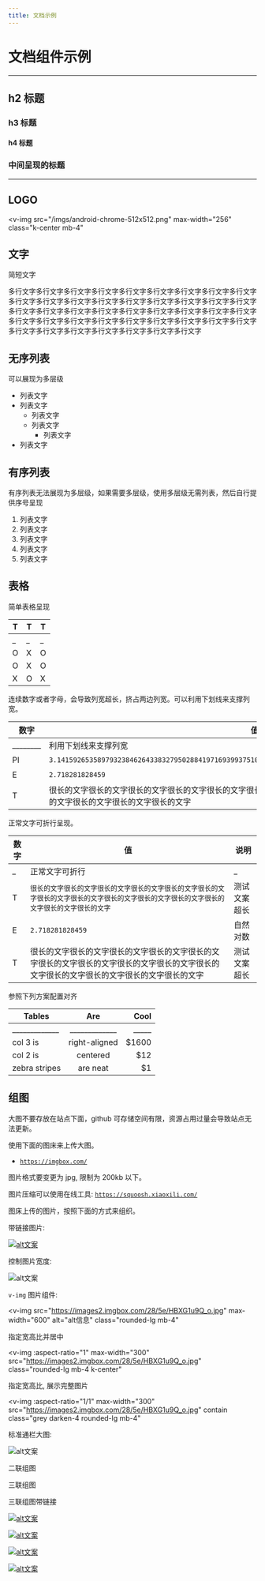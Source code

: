 ```yaml
---
title: 文档示例
---
```


# 文档组件示例

---

## h2 标题

### h3 标题

#### h4 标题

<h3 class="k-tcenter">中间呈现的标题</h3>

---

## LOGO

<v-img
  src="/imgs/android-chrome-512x512.png"
  max-width="256"
  class="k-center mb-4"
></v-img>

## 文字

简短文字

多行文字多行文字多行文字多行文字多行文字多行文字多行文字多行文字多行文字多行文字多行文字多行文字多行文字多行文字多行文字多行文字多行文字多行文字多行文字多行文字多行文字多行文字多行文字多行文字多行文字多行文字多行文字多行文字多行文字多行文字多行文字多行文字多行文字多行文字多行文字多行文字多行文字多行文字多行文字多行文字多行文字多行文字多行文字

## 无序列表

可以展现为多层级

- 列表文字
- 列表文字
  - 列表文字
  - 列表文字
    - 列表文字
- 列表文字

## 有序列表

有序列表无法展现为多层级，如果需要多层级，使用多层级无需列表，然后自行提供序号呈现

1. 列表文字
1. 列表文字
1. 列表文字
1. 列表文字
1. 列表文字

## 表格

简单表格呈现

| T | T | T |
| - | - | - |
| _ | _ | _ |
| O | X | O |
| O | X | O |
| X | O | X |

连续数字或者字母，会导致列宽超长，挤占两边列宽。可以利用下划线来支撑列宽。

| 数字 | 值 | 说明 |
| --- | --- | --- |
| ________ | 利用下划线来支撑列宽 | __________________ |
| PI | `3.1415926535897932384626433832795028841971693993751058209749445923078164062862089986280348253421170679` | 圆周率 |
| E | `2.718281828459` | 自然对数 |
| T | 很长的文字很长的文字很长的文字很长的文字很长的文字很长的文字很长的文字很长的文字很长的文字很长的文字很长的文字很长的文字很长的文字很长的文字 | 测试文案超长 |

正常文字可折行呈现。

| 数字 | 值 | 说明 |
| --- | --- | --- |
| _ | 正常文字可折行 | _ |
| T | `很长的文字很长的文字很长的文字很长的文字很长的文字很长的文字很长的文字很长的文字很长的文字很长的文字很长的文字很长的文字很长的文字很长的文字` | 测试文案超长 |
| E | `2.718281828459` | 自然对数 |
| T | 很长的文字很长的文字很长的文字很长的文字很长的文字很长的文字很长的文字很长的文字很长的文字很长的文字很长的文字很长的文字很长的文字很长的文字 | 测试文案超长 |

参照下列方案配置对齐

| Tables        | Are           | Cool  |
| ------------- |:-------------:| -----:|
| _____________ | _____________ | _____ |
| col 3 is      | right-aligned | $1600 |
| col 2 is      | centered      |   $12 |
| zebra stripes | are neat      |    $1 |

## 组图

大图不要存放在站点下面，github 可存储空间有限，资源占用过量会导致站点无法更新。

使用下面的图床来上传大图。

- [`https://imgbox.com/`](https://imgbox.com/)

图片格式要变更为 jpg, 限制为 200kb 以下。

图片压缩可以使用在线工具: [`https://squoosh.xiaoxili.com/`](https://squoosh.xiaoxili.com/)

图床上传的图片，按照下面的方式来组织。

带链接图片:

[![alt文案](https://images2.imgbox.com/f6/10/Xc7Mq54c_o.jpeg)](https://baidu.com)

控制图片宽度:

<div class="mb-4" style="max-width: 500px;">
  <img alt="alt文案" src="https://images2.imgbox.com/f6/10/Xc7Mq54c_o.jpeg"/>
</div>

`v-img` 图片组件:

<v-img
  src="https://images2.imgbox.com/28/5e/HBXG1u9Q_o.jpg"
  max-width="600"
  alt="alt信息"
  class="rounded-lg mb-4"
></v-img>

指定宽高比并居中

<v-img
  :aspect-ratio="1"
  max-width="300"
  src="https://images2.imgbox.com/28/5e/HBXG1u9Q_o.jpg"
  class="rounded-lg mb-4 k-center"
></v-img>

指定宽高比, 展示完整图片

<v-img
  :aspect-ratio="1/1"
  max-width="300"
  src="https://images2.imgbox.com/28/5e/HBXG1u9Q_o.jpg"
  contain
  class="grey darken-4 rounded-lg mb-4"
></v-img>

标准通栏大图:

![alt文案](https://images2.imgbox.com/f6/10/Xc7Mq54c_o.jpeg)

二联组图

<section class="v-imggroup-2 mb-4">
  <v-img
    src="https://images2.imgbox.com/f6/10/Xc7Mq54c_o.jpeg"
    :aspect-ratio="16/9"
    class="rounded-lg"
  />
  <v-img
    src="https://images2.imgbox.com/f6/10/Xc7Mq54c_o.jpeg"
    :aspect-ratio="16/9"
    class="rounded-lg"
  />
  <v-img
    src="https://images2.imgbox.com/f6/10/Xc7Mq54c_o.jpeg"
    :aspect-ratio="16/9"
    class="rounded-lg"
  />
  <v-img
    src="https://images2.imgbox.com/f6/10/Xc7Mq54c_o.jpeg"
    :aspect-ratio="16/9"
    class="rounded-lg"
  />
</section>

三联组图

<section class="v-imggroup-3 mb-4">
  <v-img
    src="https://images2.imgbox.com/f6/10/Xc7Mq54c_o.jpeg"
    :aspect-ratio="16/9"
    class="rounded-lg"
  />
  <v-img
    src="https://images2.imgbox.com/f6/10/Xc7Mq54c_o.jpeg"
    :aspect-ratio="16/9"
    class="rounded-lg"
  />
  <v-img
    src="https://images2.imgbox.com/f6/10/Xc7Mq54c_o.jpeg"
    :aspect-ratio="16/9"
    class="rounded-lg"
  />
  <v-img
    src="https://images2.imgbox.com/f6/10/Xc7Mq54c_o.jpeg"
    :aspect-ratio="16/9"
    class="rounded-lg"
  />
  <v-img
    src="https://images2.imgbox.com/f6/10/Xc7Mq54c_o.jpeg"
    :aspect-ratio="16/9"
    class="rounded-lg"
  />
  <v-img
    src="https://images2.imgbox.com/f6/10/Xc7Mq54c_o.jpeg"
    :aspect-ratio="16/9"
    class="rounded-lg"
  />
</section>

三联组图带链接

<section class="v-imggroup-3 mb-4">

[![alt文案](https://images2.imgbox.com/f6/10/Xc7Mq54c_o.jpeg)](https://baidu.com)

[![alt文案](https://images2.imgbox.com/f6/10/Xc7Mq54c_o.jpeg)](https://baidu.com)

[![alt文案](https://images2.imgbox.com/f6/10/Xc7Mq54c_o.jpeg)](https://baidu.com)

[![alt文案](https://images2.imgbox.com/f6/10/Xc7Mq54c_o.jpeg)](https://baidu.com)

</section>
